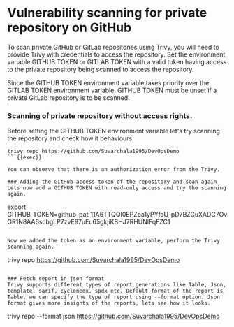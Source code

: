 # Vulnerability scanning for private repository on GitHub

To scan private GitHub or GitLab repositories using Trivy, you will need to provide Trivy with credentials to access the repository. Set the environment variable GITHUB TOKEN or GITLAB TOKEN with a valid token having access to the private repository being scanned to access the repository.

Since the GITHUB TOKEN environment variable takes priority over the GITLAB TOKEN environment variable, GITHUB TOKEN must be unset if a private GitLab repository is to be scanned.

### Scanning of private repository without access rights.

Before setting the GITHUB TOKEN environment variable let's try scanning the repository and check how it behaviours.

```
trivy repo https://github.com/Suvarchala1995/DevOpsDemo
```{{exec}}

You can observe that there is an authorization error from the Trivy.
 
### Adding the GitHub access token of the repository and scan again
Lets now add a GITHUB TOKEN with read-only access and try the scanning again. 

```
export GITHUB_TOKEN=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
```{{exec}}

Now we added the token as an environment variable, perform the Trivy scanning again.

```
trivy repo https://github.com/Suvarchala1995/DevOpsDemo
```{{exec}}

### Fetch report in json format
Trivy supports different types of report generations like Table, Json, template, sarif, cyclonedx, spdx etc. Default format of the report is Table. we can specify the type of report using --format option. Json format gives more insights of the reports, lets see how it looks.
```
trivy repo --format json https://github.com/Suvarchala1995/DevOpsDemo
```{{exec}}